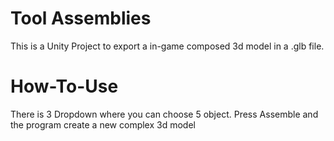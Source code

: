 # Tool Assemblies
This is a Unity Project to export a in-game composed 3d model in a .glb file.

# How-To-Use
There is 3 Dropdown where you can choose 5 object.
Press Assemble and the program create a new complex 3d model
